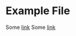 # Example File

Some [link](Example%20aabbccddeeff00112233445566778899.md)
Some [link](Example%20aabbccddeeff00112233445566778899.csv)
